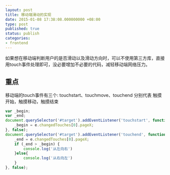 ```yaml
---
layout: post
title: 移动端滑动的实现
date: 2015-01-08 17:38:08.000000000 +08:00
type: post
published: true
status: publish
categories:
- frontend
---
```



如果想在移动端判断用户的是否滑动以及滑动方向时，可以不使用第三方库，直接用touch事件处理即可，没必要增加不必要的代码，减轻移动端网络压力。



## 重点

移动端的touch事件有三个: touchstart、touchmove、touchend 分别代表 触摸开始，触摸移动，触摸结束

```javascript
var _begin;
var _end;
document.querySelector('#target').addEventListener('touchstart', function(e) {
	_begin = e.changedTouches[0].pageX;
}, false);
document.querySelector('#target').addEventListener('touchend', function(e) {
	_end = e.changedTouches[0].pageX;
	if (_end > _begin) {
		console.log('从左向右')
	}else{
		console.log('从右向左')
	}
}, false);
```